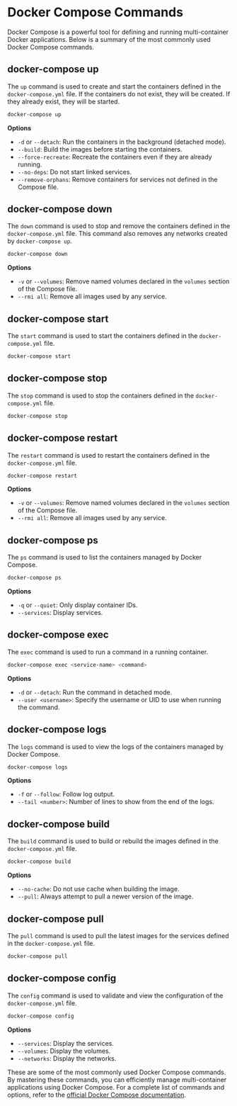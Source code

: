 # Docker Compose Commands

Docker Compose is a powerful tool for defining and running multi-container Docker applications. Below is a summary of the most commonly used Docker Compose commands.

## docker-compose up
The `up` command is used to create and start the containers defined in the `docker-compose.yml` file. If the containers do not exist, they will be created. If they already exist, they will be started.

```bash
docker-compose up
```

**Options**
- `-d` or `--detach`: Run the containers in the background (detached mode).
- `--build`: Build the images before starting the containers.
- `--force-recreate`: Recreate the containers even if they are already running.
- `--no-deps`: Do not start linked services.
- `--remove-orphans`: Remove containers for services not defined in the Compose file.

## docker-compose down
The `down` command is used to stop and remove the containers defined in the `docker-compose.yml` file. This command also removes any networks created by `docker-compose up`.

```bash
docker-compose down
```

**Options**
- `-v` or `--volumes`: Remove named volumes declared in the `volumes` section of the Compose file.
- `--rmi all`: Remove all images used by any service.

## docker-compose start
The `start` command is used to start the containers defined in the `docker-compose.yml` file.

```bash
docker-compose start
```

## docker-compose stop
The `stop` command is used to stop the containers defined in the `docker-compose.yml` file.

```bash
docker-compose stop
```

## docker-compose restart
The `restart` command is used to restart the containers defined in the `docker-compose.yml` file.

```bash
docker-compose restart
```

**Options**
- `-v` or `--volumes`: Remove named volumes declared in the `volumes` section of the Compose file.
- `--rmi all`: Remove all images used by any service.

## docker-compose ps
The `ps` command is used to list the containers managed by Docker Compose.

```bash
docker-compose ps
```

**Options**
- `-q` or `--quiet`: Only display container IDs.
- `--services`: Display services.

## docker-compose exec
The `exec` command is used to run a command in a running container.

```bash
docker-compose exec <service-name> <command>
```

**Options**
- `-d` or `--detach`: Run the command in detached mode.
- `--user <username>`: Specify the username or UID to use when running the command.


## docker-compose logs
The `logs` command is used to view the logs of the containers managed by Docker Compose.

```bash
docker-compose logs
```

**Options**
- `-f` or `--follow`: Follow log output.
- `--tail <number>`: Number of lines to show from the end of the logs.

## docker-compose build
The `build` command is used to build or rebuild the images defined in the `docker-compose.yml` file.

```bash
docker-compose build
```

**Options**
- `--no-cache`: Do not use cache when building the image.
- `--pull`: Always attempt to pull a newer version of the image.

## docker-compose pull
The `pull` command is used to pull the latest images for the services defined in the `docker-compose.yml` file.

```bash
docker-compose pull
```

## docker-compose config
The `config` command is used to validate and view the configuration of the `docker-compose.yml` file.

```bash
docker-compose config
```

**Options**
- `--services`: Display the services.
- `--volumes`: Display the volumes.
- `--networks`: Display the networks.

These are some of the most commonly used Docker Compose commands. By mastering these commands, you can efficiently manage multi-container applications using Docker Compose. For a complete list of commands and options, refer to the [official Docker Compose documentation](https://docs.docker.com/compose/reference/overview/).

